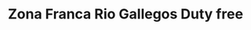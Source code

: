 ---
title: "Zona Franca Rio Gallegos Duty free"
url: /provincia-de-santa-cruz/zona-franca-rio-gallegos-duty-free/
shop: centro comercial
---